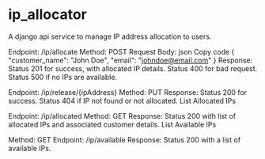 # ip_allocator
A django api service to manage IP address allocation to users.



Endpoint: /ip/allocate
Method: POST
Request Body:
json
Copy code
{
    "customer_name": "John Doe",
    "email": "johndoe@email.com"
}
Response:
Status 201 for success, with allocated IP details.
Status 400 for bad request.
Status 500 if no IPs are available.



Endpoint: /ip/release/{ipAddress}
Method: PUT
Response:
Status 200 for success.
Status 404 if IP not found or not allocated.
List Allocated IPs



Endpoint: /ip/allocated
Method: GET
Response:
Status 200 with list of allocated IPs and associated customer details.
List Available IPs


Method: GET
Endpoint: /ip/available
Response:
Status 200 with a list of available IPs.

